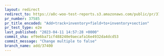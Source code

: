 ```yaml
---
layout: redirect
redirect_to: https://a8c-woo-test-reports.s3.amazonaws.com/public/pr/37585/e2e/index.html
pr_number: 37585
pr_title_encoded: "Add+track+inventory+field+to+inventory+section"
pr_test_type: e2e
last_published: "2023-04-11 14:57:28 +0000"
commit_sha: ef9e6ba71cf488240e9aecafa16e4932da4dcd53
commit_message: "Change multiple to false"
branch_name: add/37400
---
```

